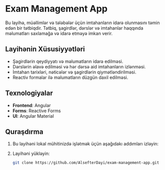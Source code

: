 # Exam Management App

Bu layihə, müəllimlər və tələbələr üçün imtahanların idarə olunmasını təmin edən bir tətbiqdir. Tətbiq, şagirdlər, dərslər və imtahanlar haqqında məlumatları saxlamağa və idarə etməyə imkan verir.

## Layihənin Xüsusiyyətləri
- Şagirdlərin qeydiyyatı və məlumatların idarə edilməsi.
- Dərslərin əlavə edilməsi və hər dərsə aid imtahanların izlənməsi.
- İmtahan tarixləri, nəticələr və şagirdlərin qiymətləndirilməsi.
- Reactiv formalar ilə məlumatların düzgün daxil edilməsi.

## Texnologiyalar
- **Frontend**: Angular
- **Forms**: Reactive Forms
- **UI**: Angular Material

## Quraşdırma
1. Bu layihəni lokal mühitinizdə işlətmək üçün aşağıdakı addımları izləyin:
   
2. Layihəni yükləyin:
   ```bash
   git clone https://github.com/AlsefterDayi/exam-management-app.git

